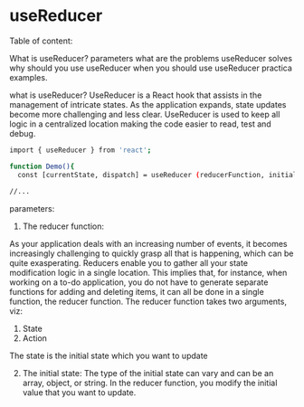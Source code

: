 # useReducer


Table of content:

What is useReducer?
parameters
what are the problems useReducer solves
why should you use useReducer
when you should use useReducer
practica examples.



what is useReducer?
UseReducer is a React hook that assists in the management of intricate states. As the application expands, state updates become more challenging and less clear.  UseReducer is used to keep all logic in a centralized location making the code easier to read, test and debug.

```bash 
import { useReducer } from 'react';

function Demo(){
  const [currentState, dispatch] = useReducer (reducerFunction, initialState)
  
//...
```

parameters: 


1. The reducer function:

As your application deals with an increasing number of events, it becomes increasingly challenging to quickly grasp all that is happening, which can be quite exasperating. Reducers enable you to gather all your state modification logic in a single location. This implies that, for instance, when working on a to-do application, you do not have to generate separate functions for adding and deleting items, it can all be done in a single function, the reducer function.
The reducer function takes two arguments, viz:
1. State 
2. Action

The state is the initial state which you want to update

2. The initial state:
The type of the initial state can vary and can be an array, object, or string. In the reducer function, you modify the initial value that you want to update.
